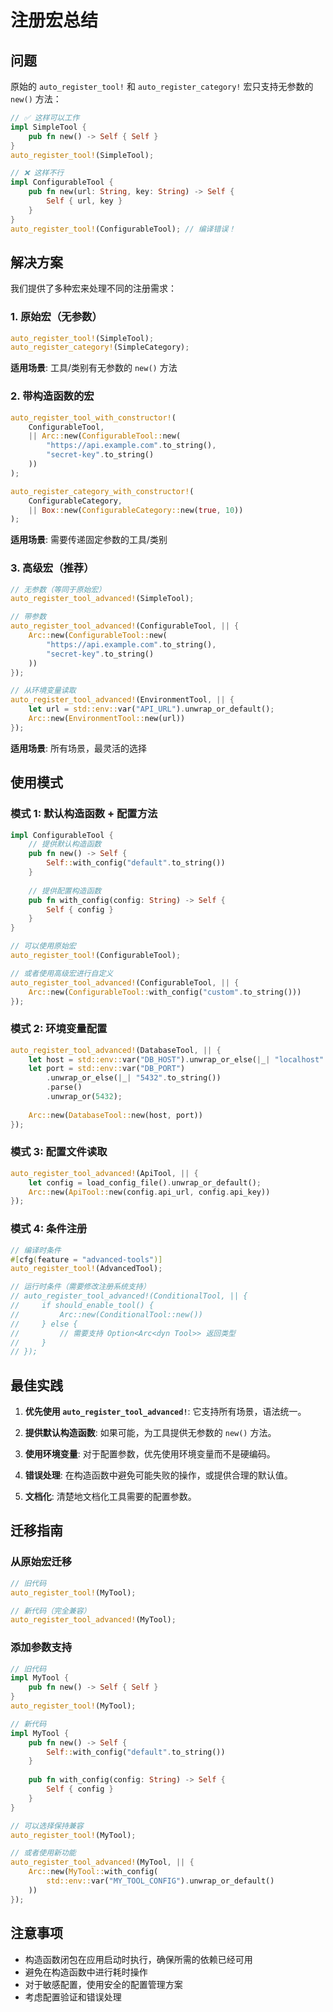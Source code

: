 # 注册宏总结

## 问题

原始的 `auto_register_tool!` 和 `auto_register_category!` 宏只支持无参数的 `new()` 方法：

```rust
// ✅ 这样可以工作
impl SimpleTool {
    pub fn new() -> Self { Self }
}
auto_register_tool!(SimpleTool);

// ❌ 这样不行
impl ConfigurableTool {
    pub fn new(url: String, key: String) -> Self { 
        Self { url, key } 
    }
}
auto_register_tool!(ConfigurableTool); // 编译错误！
```

## 解决方案

我们提供了多种宏来处理不同的注册需求：

### 1. 原始宏（无参数）

```rust
auto_register_tool!(SimpleTool);
auto_register_category!(SimpleCategory);
```

**适用场景**: 工具/类别有无参数的 `new()` 方法

### 2. 带构造函数的宏

```rust
auto_register_tool_with_constructor!(
    ConfigurableTool,
    || Arc::new(ConfigurableTool::new(
        "https://api.example.com".to_string(),
        "secret-key".to_string()
    ))
);

auto_register_category_with_constructor!(
    ConfigurableCategory,
    || Box::new(ConfigurableCategory::new(true, 10))
);
```

**适用场景**: 需要传递固定参数的工具/类别

### 3. 高级宏（推荐）

```rust
// 无参数（等同于原始宏）
auto_register_tool_advanced!(SimpleTool);

// 带参数
auto_register_tool_advanced!(ConfigurableTool, || {
    Arc::new(ConfigurableTool::new(
        "https://api.example.com".to_string(),
        "secret-key".to_string()
    ))
});

// 从环境变量读取
auto_register_tool_advanced!(EnvironmentTool, || {
    let url = std::env::var("API_URL").unwrap_or_default();
    Arc::new(EnvironmentTool::new(url))
});
```

**适用场景**: 所有场景，最灵活的选择

## 使用模式

### 模式 1: 默认构造函数 + 配置方法

```rust
impl ConfigurableTool {
    // 提供默认构造函数
    pub fn new() -> Self {
        Self::with_config("default".to_string())
    }
    
    // 提供配置构造函数
    pub fn with_config(config: String) -> Self {
        Self { config }
    }
}

// 可以使用原始宏
auto_register_tool!(ConfigurableTool);

// 或者使用高级宏进行自定义
auto_register_tool_advanced!(ConfigurableTool, || {
    Arc::new(ConfigurableTool::with_config("custom".to_string()))
});
```

### 模式 2: 环境变量配置

```rust
auto_register_tool_advanced!(DatabaseTool, || {
    let host = std::env::var("DB_HOST").unwrap_or_else(|_| "localhost".to_string());
    let port = std::env::var("DB_PORT")
        .unwrap_or_else(|_| "5432".to_string())
        .parse()
        .unwrap_or(5432);
    
    Arc::new(DatabaseTool::new(host, port))
});
```

### 模式 3: 配置文件读取

```rust
auto_register_tool_advanced!(ApiTool, || {
    let config = load_config_file().unwrap_or_default();
    Arc::new(ApiTool::new(config.api_url, config.api_key))
});
```

### 模式 4: 条件注册

```rust
// 编译时条件
#[cfg(feature = "advanced-tools")]
auto_register_tool!(AdvancedTool);

// 运行时条件（需要修改注册系统支持）
// auto_register_tool_advanced!(ConditionalTool, || {
//     if should_enable_tool() {
//         Arc::new(ConditionalTool::new())
//     } else {
//         // 需要支持 Option<Arc<dyn Tool>> 返回类型
//     }
// });
```

## 最佳实践

1. **优先使用 `auto_register_tool_advanced!`**: 它支持所有场景，语法统一。

2. **提供默认构造函数**: 如果可能，为工具提供无参数的 `new()` 方法。

3. **使用环境变量**: 对于配置参数，优先使用环境变量而不是硬编码。

4. **错误处理**: 在构造函数中避免可能失败的操作，或提供合理的默认值。

5. **文档化**: 清楚地文档化工具需要的配置参数。

## 迁移指南

### 从原始宏迁移

```rust
// 旧代码
auto_register_tool!(MyTool);

// 新代码（完全兼容）
auto_register_tool_advanced!(MyTool);
```

### 添加参数支持

```rust
// 旧代码
impl MyTool {
    pub fn new() -> Self { Self }
}
auto_register_tool!(MyTool);

// 新代码
impl MyTool {
    pub fn new() -> Self {
        Self::with_config("default".to_string())
    }
    
    pub fn with_config(config: String) -> Self {
        Self { config }
    }
}

// 可以选择保持兼容
auto_register_tool!(MyTool);

// 或者使用新功能
auto_register_tool_advanced!(MyTool, || {
    Arc::new(MyTool::with_config(
        std::env::var("MY_TOOL_CONFIG").unwrap_or_default()
    ))
});
```

## 注意事项

- 构造函数闭包在应用启动时执行，确保所需的依赖已经可用
- 避免在构造函数中进行耗时操作
- 对于敏感配置，使用安全的配置管理方案
- 考虑配置验证和错误处理
